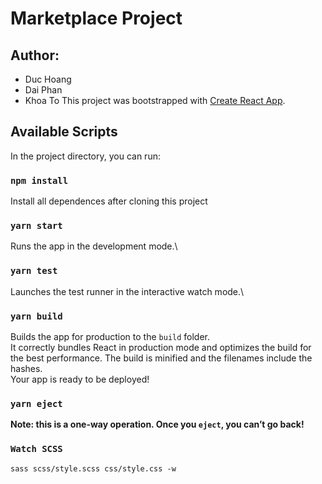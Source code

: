 # Marketplace Project
## Author:
- Duc Hoang
- Dai Phan
- Khoa To
This project was bootstrapped with [Create React App](https://github.com/facebook/create-react-app).
## Available Scripts
In the project directory, you can run:
### `npm install`
Install all dependences after cloning this project
### `yarn start`
Runs the app in the development mode.\
### `yarn test`
Launches the test runner in the interactive watch mode.\
### `yarn build`
Builds the app for production to the `build` folder.\
It correctly bundles React in production mode and optimizes the build for the best performance.
The build is minified and the filenames include the hashes.\
Your app is ready to be deployed!
### `yarn eject`
**Note: this is a one-way operation. Once you `eject`, you can’t go back!**
### `Watch SCSS`
```
sass scss/style.scss css/style.css -w
``` 
